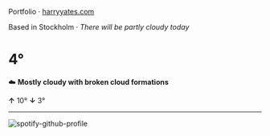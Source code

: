 Portfolio · [harryyates.com](https://harryyates.com)

<!-- WEATHER_START -->
Based in Stockholm · *There will be partly cloudy today*

# 4°
☁️ **Mostly cloudy with broken cloud formations**

**↑** 10° **↓** 3°

---
<!-- WEATHER_END -->

<p align="left">
  <a>
    <img src="https://spotify-github-profile.kittinanx.com/api/view?uid=bigbello&cover_image=true&theme=natemoo-re&show_offline=true&background_color=121212&interchange=false&bar_color=53b14f&bar_color_cover=false" alt="spotify-github-profile">
  </a>
</p>
